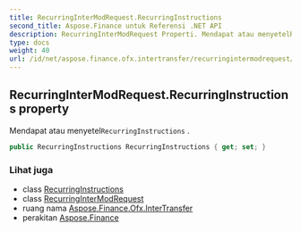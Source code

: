 ```yaml
---
title: RecurringInterModRequest.RecurringInstructions
second_title: Aspose.Finance untuk Referensi .NET API
description: RecurringInterModRequest Properti. Mendapat atau menyetelRecurringInstructions .
type: docs
weight: 40
url: /id/net/aspose.finance.ofx.intertransfer/recurringintermodrequest/recurringinstructions/
---
```

## RecurringInterModRequest.RecurringInstructions property

Mendapat atau menyetel`RecurringInstructions` .

```csharp
public RecurringInstructions RecurringInstructions { get; set; }
```

### Lihat juga

* class [RecurringInstructions](../../../aspose.finance.ofx/recurringinstructions/)
* class [RecurringInterModRequest](../)
* ruang nama [Aspose.Finance.Ofx.InterTransfer](../../recurringintermodrequest/)
* perakitan [Aspose.Finance](../../../)


